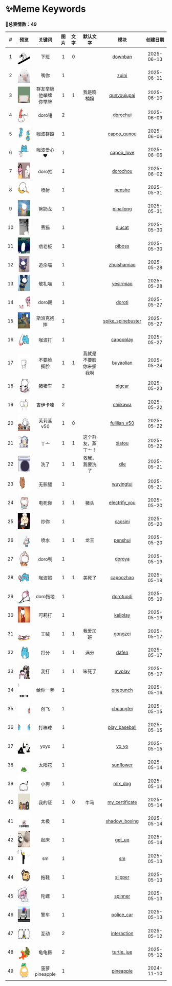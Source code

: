 # ✨Meme Keywords

**🎈总表情数：49**


| # | 预览 | 关键词 | 图片 | 文字 | 默认文字 | 模块 | 创建日期 |
|:--:|:----:|:------:|:---------:|:------:|:------:|:----------:|:----:|
| 1 | <div style="text-align:center"><img src="../memes/downban/images/0.png" height="50"></div> | 下班 | 1 | 0 | &nbsp; | [downban](../memes/downban) | 2025-06-13 |
| 2 | <div style="text-align:center"><img src="../memes/zuini/images/0.png" height="50"></div> | 嘴你 | 1 | &nbsp; | &nbsp; | [zuini](../memes/zuini) | 2025-06-11 |
| 3 | <div style="text-align:center"><img src="../memes/qunyoujupai/images/0.png" height="50"></div> | 群友举牌</br>他举牌</br>你举牌 | 1 | 1 | 我是晓楠嬢 | [qunyoujupai](../memes/qunyoujupai) | 2025-06-10 |
| 4 | <div style="text-align:center"><img src="../memes/dorochui/images/0.png" height="50"></div> | doro锤 | 2 | &nbsp; | &nbsp; | [dorochui](../memes/dorochui) | 2025-06-09 |
| 5 | <div style="text-align:center"><img src="../memes/capoo_qunou/images/0.png" height="50"></div> | 咖波群殴 | 1 | &nbsp; | &nbsp; | [capoo_qunou](../memes/capoo_qunou) | 2025-06-06 |
| 6 | <div style="text-align:center"><img src="../memes/capoo_love/images/0.png" height="50"></div> | 咖波爱心</br>❤️ | 1 | &nbsp; | &nbsp; | [capoo_love](../memes/capoo_love) | 2025-06-06 |
| 7 | <div style="text-align:center"><img src="../memes/dorochou/images/0.png" height="50"></div> | doro抽 | 1 | &nbsp; | &nbsp; | [dorochou](../memes/dorochou) | 2025-06-02 |
| 8 | <div style="text-align:center"><img src="../memes/penshe/images/0.png" height="50"></div> | 喷射 | 1 | &nbsp; | &nbsp; | [penshe](../memes/penshe) | 2025-05-31 |
| 9 | <div style="text-align:center"><img src="../memes/pinailong/images/0.png" height="50"></div> | 劈奶龙 | 1 | &nbsp; | &nbsp; | [pinailong](../memes/pinailong) | 2025-05-31 |
| 10 | <div style="text-align:center"><img src="../memes/diucat/images/0.png" height="50"></div> | 丢猫 | 1 | &nbsp; | &nbsp; | [diucat](../memes/diucat) | 2025-05-30 |
| 11 | <div style="text-align:center"><img src="../memes/piboss/images/0.png" height="50"></div> | 痞老板 | 1 | &nbsp; | &nbsp; | [piboss](../memes/piboss) | 2025-05-30 |
| 12 | <div style="text-align:center"><img src="../memes/zhuishamiao/images/0.png" height="50"></div> | 追杀喵 | 1 | &nbsp; | &nbsp; | [zhuishamiao](../memes/zhuishamiao) | 2025-05-28 |
| 13 | <div style="text-align:center"><img src="../memes/yesirmiao/images/0.png" height="50"></div> | 敬礼喵 | 1 | &nbsp; | &nbsp; | [yesirmiao](../memes/yesirmiao) | 2025-05-28 |
| 14 | <div style="text-align:center"><img src="../memes/doroti/images/0.png" height="50"></div> | doro踢 | 1 | &nbsp; | &nbsp; | [doroti](../memes/doroti) | 2025-05-27 |
| 15 | <div style="text-align:center"><img src="../memes/spike_spinebuster/images/0.png" height="50"></div> | 斯派克抱摔 | 1 | &nbsp; | &nbsp; | [spike_spinebuster](../memes/spike_spinebuster) | 2025-05-27 |
| 16 | <div style="text-align:center"><img src="../memes/capooplay/images/0.png" height="50"></div> | 咖波打 | 1 | &nbsp; | &nbsp; | [capooplay](../memes/capooplay) | 2025-05-27 |
| 17 | <div style="text-align:center"><img src="../memes/buyaolian/images/0.png" height="50"></div> | 不要脸</br>撕脸 | 1 | 1 | 我就是不要脸</br> 你来撕我啊 | [buyaolian](../memes/buyaolian) | 2025-05-24 |
| 18 | <div style="text-align:center"><img src="../memes/pigcar/images/0.png" height="50"></div> | 猪猪车 | 2 | &nbsp; | &nbsp; | [pigcar](../memes/pigcar) | 2025-05-23 |
| 19 | <div style="text-align:center"><img src="../memes/chiikawa/images/0.png" height="50"></div> | 吉伊卡哇 | 2 | &nbsp; | &nbsp; | [chiikawa](../memes/chiikawa) | 2025-05-22 |
| 20 | <div style="text-align:center"><img src="../memes/fulilian_v50/images/v50.png" height="50"></div> | 芙莉莲v50 | 1 | 0 | &nbsp; | [fulilian_v50](../memes/fulilian_v50) | 2025-05-22 |
| 21 | <div style="text-align:center"><img src="../memes/xiatou/images/0.png" height="50"></div> | 丅亠 | 1 | 1 | 这个群友，蒸丅亠！ | [xiatou](../memes/xiatou) | 2025-05-22 |
| 22 | <div style="text-align:center"><img src="../memes/xile/images/xiyiji.png" height="50"></div> | 洗了 | 1 | 1 | 救我，我要洗了 | [xile](../memes/xile) | 2025-05-21 |
| 23 | <div style="text-align:center"><img src="../memes/wuyingtui/images/0.png" height="50"></div> | 无影腿 | 1 | &nbsp; | &nbsp; | [wuyingtui](../memes/wuyingtui) | 2025-05-21 |
| 24 | <div style="text-align:center"><img src="../memes/electrify_you/images/0.png" height="50"></div> | 电死你 | 1 | 1 | 猪头 | [electrify_you](../memes/electrify_you) | 2025-05-20 |
| 25 | <div style="text-align:center"><img src="../memes/caosini/images/0.png" height="50"></div> | 炒你 | 1 | &nbsp; | &nbsp; | [caosini](../memes/caosini) | 2025-05-20 |
| 26 | <div style="text-align:center"><img src="../memes/penshui/images/0.png" height="50"></div> | 喷水 | 1 | 1 | 龙王 | [penshui](../memes/penshui) | 2025-05-20 |
| 27 | <div style="text-align:center"><img src="../memes/doroya/images/0.png" height="50"></div> | doro鸭 | 1 | &nbsp; | &nbsp; | [doroya](../memes/doroya) | 2025-05-19 |
| 28 | <div style="text-align:center"><img src="../memes/capoozhao/images/0.png" height="50"></div> | 咖波照 | 1 | 1 | 美死了 | [capoozhao](../memes/capoozhao) | 2025-05-19 |
| 29 | <div style="text-align:center"><img src="../memes/dorotuodi/images/0.png" height="50"></div> | doro拖地 | 1 | &nbsp; | &nbsp; | [dorotuodi](../memes/dorotuodi) | 2025-05-19 |
| 30 | <div style="text-align:center"><img src="../memes/keliplay/images/0.png" height="50"></div> | 可莉打 | 1 | &nbsp; | &nbsp; | [keliplay](../memes/keliplay) | 2025-05-19 |
| 31 | <div style="text-align:center"><img src="../memes/gongzei/images/0.png" height="50"></div> | 工贼 | 1 | 1 | 我爱加班 | [gongzei](../memes/gongzei) | 2025-05-17 |
| 32 | <div style="text-align:center"><img src="../memes/dafen/images/0.png" height="50"></div> | 打分 | 1 | 1 | 满分 | [dafen](../memes/dafen) | 2025-05-17 |
| 33 | <div style="text-align:center"><img src="../memes/myplay/images/0.png" height="50"></div> | 我打 | 1 | 1 | 笨死了 | [myplay](../memes/myplay) | 2025-05-17 |
| 34 | <div style="text-align:center"><img src="../memes/onepunch/images/0.png" height="50"></div> | 给你一拳 | 1 | &nbsp; | &nbsp; | [onepunch](../memes/onepunch) | 2025-05-16 |
| 35 | <div style="text-align:center"><img src="../memes/chuangfei/images/0.png" height="50"></div> | 创飞 | 1 | &nbsp; | &nbsp; | [chuangfei](../memes/chuangfei) | 2025-05-15 |
| 36 | <div style="text-align:center"><img src="../memes/play_baseball/images/0.png" height="50"></div> | 打棒球 | 1 | &nbsp; | &nbsp; | [play_baseball](../memes/play_baseball) | 2025-05-15 |
| 37 | <div style="text-align:center"><img src="../memes/yo_yo/images/0.png" height="50"></div> | yoyo | 1 | &nbsp; | &nbsp; | [yo_yo](../memes/yo_yo) | 2025-05-15 |
| 38 | <div style="text-align:center"><img src="../memes/sunflower/images/0.png" height="50"></div> | 太阳花 | 1 | &nbsp; | &nbsp; | [sunflower](../memes/sunflower) | 2025-05-14 |
| 39 | <div style="text-align:center"><img src="../memes/mix_dog/images/0.png" height="50"></div> | 小狗 | 1 | &nbsp; | &nbsp; | [mix_dog](../memes/mix_dog) | 2025-05-14 |
| 40 | <div style="text-align:center"><img src="../memes/my_certificate/images/niuma.png" height="50"></div> | 我的证 | 1 | 0 | 牛马 | [my_certificate](../memes/my_certificate) | 2025-05-14 |
| 41 | <div style="text-align:center"><img src="../memes/shadow_boxing/images/0.png" height="50"></div> | 太极 | 1 | &nbsp; | &nbsp; | [shadow_boxing](../memes/shadow_boxing) | 2025-05-14 |
| 42 | <div style="text-align:center"><img src="../memes/get_up/images/0.png" height="50"></div> | 起床 | 1 | &nbsp; | &nbsp; | [get_up](../memes/get_up) | 2025-05-14 |
| 43 | <div style="text-align:center"><img src="../memes/sm/images/0.png" height="50"></div> | sm | 1 | &nbsp; | &nbsp; | [sm](../memes/sm) | 2025-05-13 |
| 44 | <div style="text-align:center"><img src="../memes/slipper/images/0.png" height="50"></div> | 拖鞋 | 1 | &nbsp; | &nbsp; | [slipper](../memes/slipper) | 2025-05-13 |
| 45 | <div style="text-align:center"><img src="../memes/spinner/images/0.png" height="50"></div> | 陀螺 | 1 | &nbsp; | &nbsp; | [spinner](../memes/spinner) | 2025-05-13 |
| 46 | <div style="text-align:center"><img src="../memes/police_car/images/0.png" height="50"></div> | 警车 | 1 | &nbsp; | &nbsp; | [police_car](../memes/police_car) | 2025-05-13 |
| 47 | <div style="text-align:center"><img src="../memes/interaction/images/0.png" height="50"></div> | 互动 | 2 | &nbsp; | &nbsp; | [interaction](../memes/interaction) | 2025-05-12 |
| 48 | <div style="text-align:center"><img src="../memes/turtle_jue/images/0.png" height="50"></div> | 龟龟撅 | 2 | &nbsp; | &nbsp; | [turtle_jue](../memes/turtle_jue) | 2025-05-12 |
| 49 | <div style="text-align:center"><img src="../memes/pineapple/images/0.png" height="50"></div> | 菠萝</br>pineapple | 1 | &nbsp; | &nbsp; | [pineapple](../memes/pineapple) | 2024-11-10 |